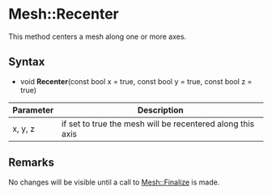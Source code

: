 # Mesh::Recenter

This method centers a mesh along one or more axes.

## Syntax

- void **Recenter**(const bool x = true, const bool y = true, const bool z = true)

| Parameter | Description |
|---|---|
| x, y, z | if set to true the mesh will be recentered along this axis |

## Remarks

No changes will be visible until a call to [Mesh::Finalize](Mesh_Finalize.md) is made.
